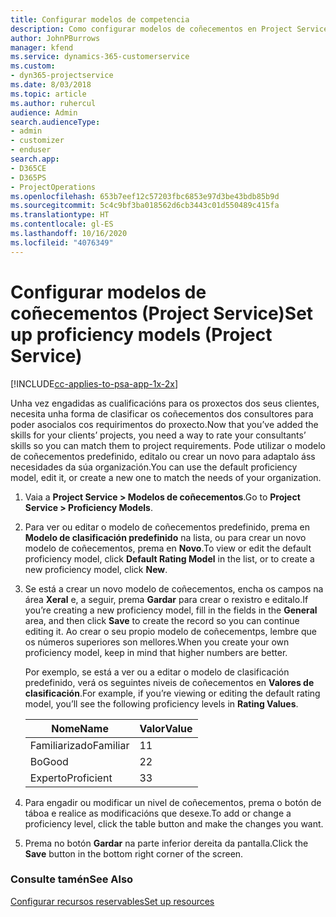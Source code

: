 ```yaml
---
title: Configurar modelos de competencia
description: Como configurar modelos de coñecementos en Project Service
author: JohnPBurrows
manager: kfend
ms.service: dynamics-365-customerservice
ms.custom:
- dyn365-projectservice
ms.date: 8/03/2018
ms.topic: article
ms.author: ruhercul
audience: Admin
search.audienceType:
- admin
- customizer
- enduser
search.app:
- D365CE
- D365PS
- ProjectOperations
ms.openlocfilehash: 653b7eef12c57203fbc6853e97d3be43bdb85b9d
ms.sourcegitcommit: 5c4c9bf3ba018562d6cb3443c01d550489c415fa
ms.translationtype: HT
ms.contentlocale: gl-ES
ms.lasthandoff: 10/16/2020
ms.locfileid: "4076349"
---
```

# <a name="set-up-proficiency-models-project-service"></a><span data-ttu-id="544d1-103">Configurar modelos de coñecementos (Project Service)</span><span class="sxs-lookup"><span data-stu-id="544d1-103">Set up proficiency models (Project Service)</span></span>

[!INCLUDE[cc-applies-to-psa-app-1x-2x](../includes/cc-applies-to-psa-app-1x-2x.md)]

<span data-ttu-id="544d1-104">Unha vez engadidas as cualificacións para os proxectos dos seus clientes, necesita unha forma de clasificar os coñecementos dos consultores para poder asocialos cos requirimentos do proxecto.</span><span class="sxs-lookup"><span data-stu-id="544d1-104">Now that you’ve added the skills for your clients’ projects, you need a way to rate your consultants’ skills so you can match them to project requirements.</span></span> <span data-ttu-id="544d1-105">Pode utilizar o modelo de coñecementos predefinido, editalo ou crear un novo para adaptalo áss necesidades da súa organización.</span><span class="sxs-lookup"><span data-stu-id="544d1-105">You can use the default proficiency model, edit it, or create a new one to match the needs of your organization.</span></span>  
  
1.  <span data-ttu-id="544d1-106">Vaia a **Project Service > Modelos de coñecementos**.</span><span class="sxs-lookup"><span data-stu-id="544d1-106">Go to **Project Service > Proficiency Models**.</span></span>  
  
2.  <span data-ttu-id="544d1-107">Para ver ou editar o modelo de coñecementos predefinido, prema en **Modelo de clasificación predefinido** na lista, ou para crear un novo modelo de coñecementos, prema en **Novo**.</span><span class="sxs-lookup"><span data-stu-id="544d1-107">To view or edit the default proficiency model, click **Default Rating Model** in the list, or to create a new proficiency model, click **New**.</span></span>  
  
3.  <span data-ttu-id="544d1-108">Se está a crear un novo modelo de coñecementos, encha os campos na área **Xeral** e, a seguir, prema **Gardar** para crear o rexistro e editalo.</span><span class="sxs-lookup"><span data-stu-id="544d1-108">If you’re creating a new proficiency model, fill in the fields in the **General** area, and then click **Save** to create the record so you can continue editing it.</span></span> <span data-ttu-id="544d1-109">Ao crear o seu propio modelo de coñecementps, lembre que os números superiores son mellores.</span><span class="sxs-lookup"><span data-stu-id="544d1-109">When you create your own proficiency model, keep in mind that higher numbers are better.</span></span>  
  
     <span data-ttu-id="544d1-110">Por exemplo, se está a ver ou a editar o modelo de clasificación predefinido, verá os seguintes niveis de coñecementos en **Valores de clasificación**.</span><span class="sxs-lookup"><span data-stu-id="544d1-110">For example, if you’re viewing or editing the default rating model, you’ll see the following proficiency levels in **Rating Values**.</span></span>  
  
    |<span data-ttu-id="544d1-111">Nome</span><span class="sxs-lookup"><span data-stu-id="544d1-111">Name</span></span>|<span data-ttu-id="544d1-112">Valor</span><span class="sxs-lookup"><span data-stu-id="544d1-112">Value</span></span>|  
    |----------|-----------|  
    |<span data-ttu-id="544d1-113">Familiarizado</span><span class="sxs-lookup"><span data-stu-id="544d1-113">Familiar</span></span>|<span data-ttu-id="544d1-114">1</span><span class="sxs-lookup"><span data-stu-id="544d1-114">1</span></span>|  
    |<span data-ttu-id="544d1-115">Bo</span><span class="sxs-lookup"><span data-stu-id="544d1-115">Good</span></span>|<span data-ttu-id="544d1-116">2</span><span class="sxs-lookup"><span data-stu-id="544d1-116">2</span></span>|  
    |<span data-ttu-id="544d1-117">Experto</span><span class="sxs-lookup"><span data-stu-id="544d1-117">Proficient</span></span>|<span data-ttu-id="544d1-118">3</span><span class="sxs-lookup"><span data-stu-id="544d1-118">3</span></span>|  
  
4.  <span data-ttu-id="544d1-119">Para engadir ou modificar un nivel de coñecementos, prema o botón de táboa e realice as modificacións que desexe.</span><span class="sxs-lookup"><span data-stu-id="544d1-119">To add or change a proficiency level, click the table button and make the changes you want.</span></span>  
  
5.  <span data-ttu-id="544d1-120">Prema no botón **Gardar** na parte inferior dereita da pantalla.</span><span class="sxs-lookup"><span data-stu-id="544d1-120">Click the **Save** button in the bottom right corner of the screen.</span></span>  
  
### <a name="see-also"></a><span data-ttu-id="544d1-121">Consulte tamén</span><span class="sxs-lookup"><span data-stu-id="544d1-121">See Also</span></span>  
 [<span data-ttu-id="544d1-122">Configurar recursos reservables</span><span class="sxs-lookup"><span data-stu-id="544d1-122">Set up resources</span></span>](../psa/set-up-resources.md)
